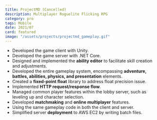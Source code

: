 ```yaml
---
title: ProjectMD (Cancelled)
description: Multiplayer Roguelite Flicking RPG
category: pro
tags: Mobile
date: 2021/07
card: featured
image: "/assets/projects/projectmd_gameplay.gif"
---
```


- Developed the game client with Unity.
- Developed the game server with .NET Core.
- Designed and implemented the **ability editor** to facilitate skill creation and adjustments.
- Developed the entire gameplay system, encompassing **adventure, battles, abilities, physics, and presentation** elements.
- Created a **fixed-point float** library to address float precision issue.
- Implemented **HTTP request/response flow**.
- Managed common player features within the lobby server, such as leveling up and character selection.
- Developed **matchmaking** and **online multiplayer** features.
- Using the same gameplay code in both the client and server.
- Simplified server **deployment** to AWS EC2 by writing batch files.
